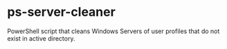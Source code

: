 # ps-server-cleaner
PowerShell script that cleans Windows Servers of user profiles that do not exist in active directory.
